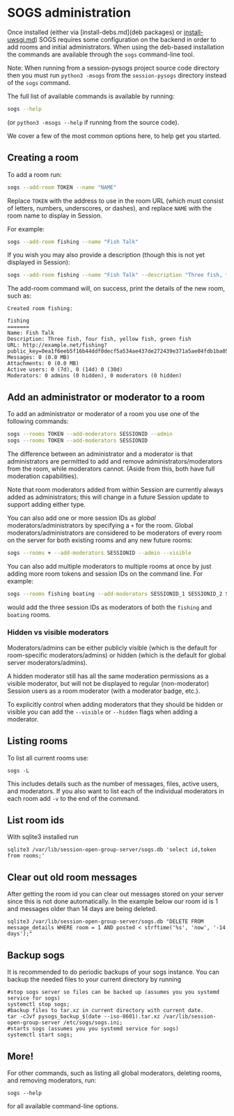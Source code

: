 # SOGS administration

Once installed (either via [install-debs.md](deb packages) or [install-uwsgi.md](manually)) SOGS
requires some configuration on the backend in order to add rooms and initial administrators.  When
using the deb-based installation the commands are available through the `sogs` command-line tool.

Note: When running from a session-pysogs project source code directory then you must run `python3
-msogs` from the `session-pysogs` directory instead of the `sogs` command.

The full list of available commands is available by running:

```bash
sogs --help
```

(or `python3 -msogs --help` if running from the source code).

We cover a few of the most common options here, to help get you started.

## Creating a room

To add a room run:

```bash
sogs --add-room TOKEN --name "NAME"
```

Replace `TOKEN` with the address to use in the room URL (which must consist of letters, numbers,
underscores, or dashes), and replace `NAME` with the room name to display in Session.

For example:

```bash
sogs --add-room fishing --name "Fish Talk"
```

If you wish you may also provide a description (though this is not yet displayed in Session):

```bash
sogs --add-room fishing --name "Fish Talk" --description "Three fish, four fish, yellow fish, green fish"
```

The add-room command will, on success, print the details of the new room, such as:

```
Created room fishing:

fishing
=======
Name: Fish Talk
Description: Three fish, four fish, yellow fish, green fish
URL: http://example.net/fishing?public_key=0ea1f6eeb5f16b44ddf0decf5a534ae437de272439e371a5ae04fdb1ba05e524
Messages: 0 (0.0 MB)
Attachments: 0 (0.0 MB)
Active users: 0 (7d), 0 (14d) 0 (30d)
Moderators: 0 admins (0 hidden), 0 moderators (0 hidden)
```

## Add an administrator or moderator to a room

To add an administrator or moderator of a room you use one of the following commands:

```bash
sogs --rooms TOKEN --add-moderators SESSIONID --admin
sogs --rooms TOKEN --add-moderators SESSIONID
```

The difference between an administrator and a moderator is that administrators are permitted to add
and remove administrators/moderators from the room, while moderators cannot.  (Aside from this, both
have full moderation capabilities).

Note that room moderators added from within Session are currently always added as administrators;
this will change in a future Session update to support adding either type.

You can also add one or more session IDs as *global* moderators/administrators by specifying a `+`
for the room.  Global moderators/administrators are considered to be moderators of every room on the
server for both existing rooms and any new future rooms:

```bash
sogs --rooms + --add-moderators SESSIONID --admin --visible
```

You can also add multiple moderators to multiple rooms at once by just adding more room tokens and
session IDs on the command line.  For example:

```bash
sogs --rooms fishing boating --add-moderators SESSIONID_1 SESSIONID_2 SESSIONID_3
```

would add the three session IDs as moderators of both the `fishing` and `boating` rooms.

### Hidden vs visible moderators

Moderators/admins can be either publicly visible (which is the default for room-specific
moderators/admins) or hidden (which is the default for global server moderators/admins).

A hidden moderator still has all the same moderation permissions as a visible moderator, but will
not be displayed to regular (non-moderator) Session users as a room moderator (with a moderator
badge, etc.).

To explicitly control when adding moderators that they should be hidden or visible you can add the
`--visible` or `--hidden` flags when adding a moderator.

## Listing rooms

To list all current rooms use:

```
sogs -L
```

This includes details such as the number of messages, files, active users, and moderators.  If you
also want to list each of the individual moderators in each room add `-v` to the end of the command.
## List room ids
With sqlite3 installed run
```
sqlite3 /var/lib/session-open-group-server/sogs.db 'select id,token from rooms;'
```
## Clear out old room messages
After getting the room id you can clear out messages stored on your server since this is not done automatically. In the example below our room id is 1 and messages older than 14 days are being deleted. 
```
sqlite3 /var/lib/session-open-group-server/sogs.db "DELETE FROM message_details WHERE room = 1 AND posted < strftime('%s', 'now', '-14 days');"
```
## Backup sogs
It is recommended to do periodic backups of your sogs instance. You can backup the needed files to your current directory by running
```
#stop sogs server so files can be backed up (assumes you you systemd service for sogs)
systemctl stop sogs;
#backup files to tar.xz in current directory with current date.
tar -cJvf pysogs_backup_$(date --iso-8601).tar.xz /var/lib/session-open-group-server /etc/sogs/sogs.ini;
#starts sogs (assumes you you systemd service for sogs)
systemctl start sogs;
```
## More!

For other commands, such as listing all global moderators, deleting rooms, and removing
moderators, run:

```
sogs --help
```

for all available command-line options.
